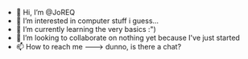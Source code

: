 - 👋 Hi, I’m @JoREQ
- 👀 I’m interested in computer stuff i guess...
- 🌱 I’m currently learning the very basics :")
- 💞️ I’m looking to collaborate on nothing yet because I've just started
- 📫 How to reach me ---> dunno, is there a chat?

<!---
JoREQ/JoREQ is a ✨ special ✨ repository because its `README.md` (this file) appears on your GitHub profile.
You can click the Preview link to take a look at your changes.
--->
